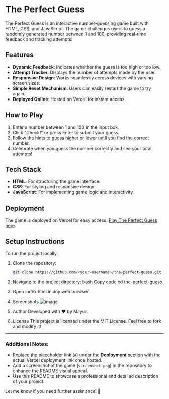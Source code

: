 # The Perfect Guess

The Perfect Guess is an interactive number-guessing game built with HTML, CSS, and JavaScript. The game challenges users to guess a randomly generated number between 1 and 100, providing real-time feedback and tracking attempts.

## Features
- **Dynamic Feedback**: Indicates whether the guess is too high or too low.
- **Attempt Tracker**: Displays the number of attempts made by the user.
- **Responsive Design**: Works seamlessly across devices with varying screen sizes.
- **Simple Reset Mechanism**: Users can easily restart the game to try again.
- **Deployed Online**: Hosted on Vercel for instant access.

## How to Play
1. Enter a number between 1 and 100 in the input box.
2. Click "Check!" or press Enter to submit your guess.
3. Follow the hints to guess higher or lower until you find the correct number.
4. Celebrate when you guess the number correctly and see your total attempts!

## Tech Stack
- **HTML**: For structuring the game interface.
- **CSS**: For styling and responsive design.
- **JavaScript**: For implementing game logic and interactivity.

## Deployment
The game is deployed on Vercel for easy access. [Play The Perfect Guess here](https://perfect-guess-game.vercel.app).

## Setup Instructions
To run the project locally:

1. Clone the repository:
   ```bash
   git clone https://github.com/<your-username>/the-perfect-guess.git

2. Navigate to the project directory:
   bash
   Copy code
   cd the-perfect-guess
3. Open index.html in any web browser.

4. Screenshots
![image](https://github.com/user-attachments/assets/757df762-ec21-45c3-b859-16388ad864ec)

5. Author
Developed with ❤️ by Mayur.

6. License
This project is licensed under the MIT License. Feel free to fork and modify it!

---

### **Additional Notes**:
- Replace the placeholder link (`#`) under the **Deployment** section with the actual Vercel deployment link once hosted.
- Add a screenshot of the game (`screenshot.png`) in the repository to enhance the README visual appeal.
- Use this README to showcase a professional and detailed description of your project.

Let me know if you need further assistance! 🚀
